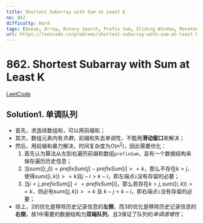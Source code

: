 ```yaml
---
title: Shortest Subarray with Sum at Least K
no: 862
difficulty: Hard
tags: [Queue, Array, Binary Search, Prefix Sum, Sliding Window, Monotonic Queue, Heap (Priority Queue)]
url: https://leetcode.cn/problems/shortest-subarray-with-sum-at-least-k/
---
```


# 862. Shortest Subarray with Sum at Least K

[LeetCode](https://leetcode.cn/problems/shortest-subarray-with-sum-at-least-k/)

## Solution1. 单调队列

- 首先，求连续数组和，可以用前缀和；
- 其次，数组元素内有*负数*，前缀和失去单调性，不能用**滑动窗口**来解决；
- 然后，用前缀和暴力解决，时间复杂度为$O(n^2)$，因此需要优化：
  1. 首先认为算法从左到右遍历前缀和数组`prefixSum`，且有一个数据结构来保存遍历历史信息；
  2. 当$sum([i, j)) = prefixSum[j] - prefixSum[i] >= k$，那么不存在$k > j$，使得$sum([i, k)) >= k$且$j - i > k - i$，即左端点`i`没有存留的必要；
  3. 当$i < j, prefixSum[j] <= prefixSum[i]$，那么若存在$k > j, sum([i, k)) >= k$，则必有$sum([j, k)) >= k$ 且 $k - j < k - i$，即右端点`i`没有存留的必要；
- 综上，2的优化是移除历史记录信息的**左侧**，而3的优化是移除历史记录信息的**右侧**，故1中需要的数据结构为**双端队列**，且3保证了队列的*单调递增性*；
